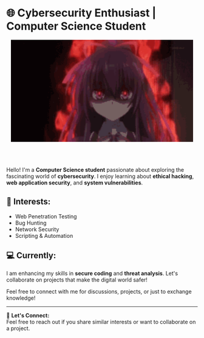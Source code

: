 # 🌐 Cybersecurity Enthusiast | Computer Science Student

<div align="center">
  <img height="269" width="480" alt="GIF" align="center" src="https://raw.githubusercontent.com/alexithema/alexithema/refs/heads/main/angry.gif">
</div>

</br>
</br>
</br>

Hello! I'm a **Computer Science student** passionate about exploring the fascinating world of **cybersecurity**. I enjoy learning about **ethical hacking**, **web application security**, and **system vulnerabilities**.

## 🔐 Interests:

- Web Penetration Testing
- Bug Hunting
- Network Security
- Scripting & Automation

## 💻 Currently:

I am enhancing my skills in **secure coding** and **threat analysis**. Let's collaborate on projects that make the digital world safer!

Feel free to connect with me for discussions, projects, or just to exchange knowledge!

---

📩 **Let's Connect:**  
Feel free to reach out if you share similar interests or want to collaborate on a project.
